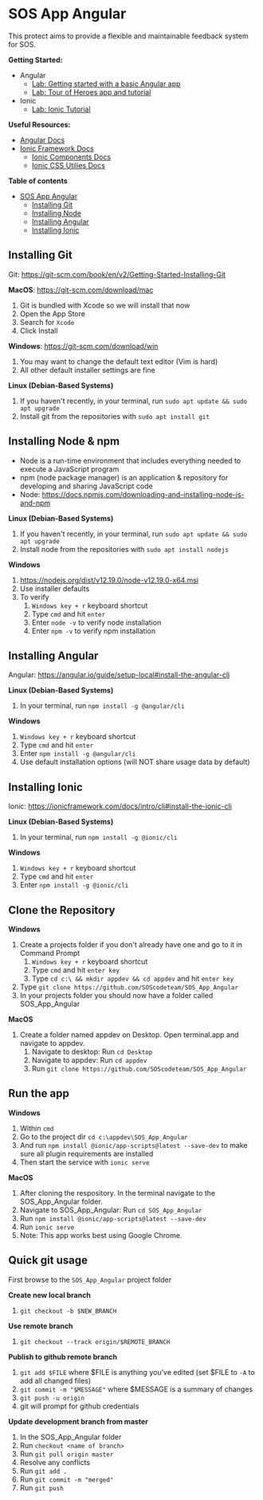 # SOS App Angular

This protect aims to provide a flexible and maintainable feedback system for SOS.

**Getting Started:**
- Angular
    - [Lab:  Getting started with a basic Angular app ](https://angular.io/start)
    - [Lab: Tour of Heroes app and tutorial](https://angular.io/tutorial)
- Ionic
    - [Lab: Ionic Tutorial](https://ionicframework.com/docs/v3/intro/tutorial/)

**Useful Resources:**
- [Angular Docs](https://angular.io/docs)
- [Ionic Framework Docs](https://ionicframework.com/docs)
    - [Ionic Components Docs](https://ionicframework.com/docs/components)
    - [Ionic CSS Utilies Docs](https://ionicframework.com/docs/layout/css-utilities)

**Table of contents**
- [SOS App Angular](#sos-app-angular)
    - [Installing Git](#installing-git)
    - [Installing Node](#installing-node)
    - [Installing Angular](#installing-angular)
    - [Installing Ionic](#installing-ionic)

## Installing Git
Git: https://git-scm.com/book/en/v2/Getting-Started-Installing-Git

**MacOS**: https://git-scm.com/download/mac
1. Git is bundled with Xcode so we will install that now
2. Open the App Store
3. Search for `Xcode`
4. Click Install

**Windows**: https://git-scm.com/download/win
1. You may want to change the default text editor (Vim is hard)
1. All other default installer settings are fine

**Linux (Debian-Based Systems)**
1. If you haven't recently, in your terminal, run `sudo apt update && sudo apt upgrade`
2. Install git from the repositories with `sudo apt install git`

## Installing Node & npm
- Node is a run-time environment that includes everything needed to execute a JavaScript program
- npm (node package manager) is an application & repository for developing and sharing JavaScript code
- Node: https://docs.npmjs.com/downloading-and-installing-node-js-and-npm

**Linux (Debian-Based Systems)**
1. If you haven't recently, in your terminal, run `sudo apt update && sudo apt upgrade`
2. Install node from the repositories with `sudo apt install nodejs`

**Windows**
1. https://nodejs.org/dist/v12.19.0/node-v12.19.0-x64.msi
1. Use installer defaults
1. To verify
    1. `Windows key + r` keyboard shortcut
    1. Type `cmd` and hit `enter`
    1. Enter `node -v` to verify node installation
    1. Enter `npm -v` to verify npm installation

## Installing Angular
Angular: https://angular.io/guide/setup-local#install-the-angular-cli

**Linux (Debian-Based Systems)**
1. In your terminal, run `npm install -g @angular/cli`

**Windows**
1. `Windows key + r` keyboard shortcut
1. Type `cmd` and hit `enter`
1. Enter `npm install -g @angular/cli`
1. Use default installation options (will NOT share usage data by default)

## Installing Ionic
Ionic: https://ionicframework.com/docs/intro/cli#install-the-ionic-cli

**Linux (Debian-Based Systems)**
1. In your terminal, run `npm install -g @ionic/cli`

**Windows**
1. `Windows key + r` keyboard shortcut
1. Type `cmd` and hit `enter`
1. Enter `npm install -g @ionic/cli`

## Clone the Repository

**Windows**
1. Create a projects folder if you don't already have one and go to it in Command Prompt
    1. `Windows key + r` keyboard shortcut
    1. Type `cmd` and hit `enter key`
    1. Type `cd c:\ && mkdir appdev && cd appdev` and hit `enter key`
1. Type `git clone https://github.com/SOScodeteam/SOS_App_Angular`
1. In your projects folder you should now have a folder called SOS_App_Angular

**MacOS**
1. Create a folder named appdev on Desktop. Open terminal.app and navigate to appdev.  
    1. Navigate to desktop: Run `cd Desktop`
    1. Navigate to appdev: Run `cd appdev`
    1. Run `git clone https://github.com/SOScodeteam/SOS_App_Angular`

## Run the app

**Windows**
1. Within `cmd`
1. Go to the project dir `cd c:\appdev\SOS_App_Angular`
1. And run `npm install @ionic/app-scripts@latest --save-dev` to make sure all plugin requirements are installed
1. Then start the service with `ionic serve`

**MacOS**
1. After cloning the respository.  In the terminal navigate to the SOS_App_Angular folder.
1. Navigate to SOS_App_Angular: Run `cd SOS_App_Angular`
1. Run `npm install @ionic/app-scripts@latest --save-dev`
1. Run `ionic serve`
1. Note: This app works best using Google Chrome.

## Quick git usage

First browse to the `SOS_App_Angular` project folder

**Create new local branch**
1. `git checkout -b $NEW_BRANCH`

**Use remote branch**
1. `git checkout --track origin/$REMOTE_BRANCH`

**Publish to github remote branch**
1. `git add $FILE` where $FILE is anything you've edited (set $FILE to `-A` to add all changed files)
1. `git commit -m "$MESSAGE"` where $MESSAGE is a summary of changes
1. `git push -u origin`
1. git will prompt for github credentials

**Update development branch from master**
1. In the SOS_App_Angular folder
1. Run `checkout <name of branch>`
1. Run `git pull origin master`
1. Resolve any conflicts
1. Run `git add .`
1. Run `git commit -m "merged"`
1. Run `git push`

